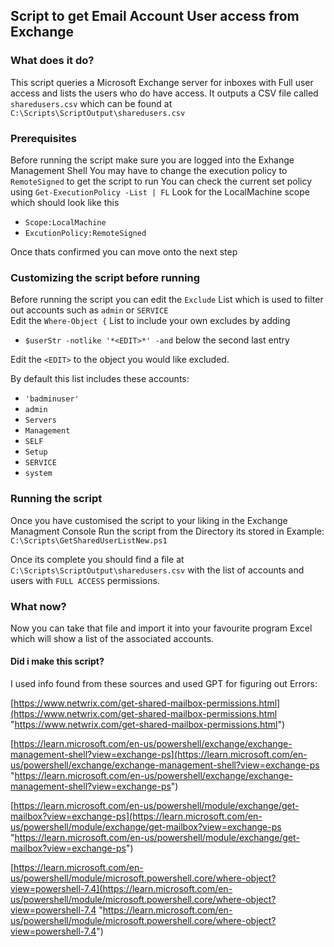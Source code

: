 ## Script to get Email Account User access from Exchange

### What does it do?
This script queries a Microsoft Exchange server for inboxes with Full user access and lists the users who do have access.
It outputs a CSV file called `sharedusers.csv` which can be found at `C:\Scripts\ScriptOutput\sharedusers.csv`


### Prerequisites
Before running the script make sure you are logged into the Exhange Management Shell
You may have to change the execution policy to `RemoteSigned` to get the script to run
You can check the current set policy using `Get-ExecutionPolicy -List | FL`
Look for the LocalMachine scope which should look like this
- `Scope:LocalMachine`
- `ExcutionPolicy:RemoteSigned`


Once thats confirmed you can move onto the next step

### Customizing the script before running
Before running the script you can edit the `Exclude` List which is used to filter out accounts such as `admin` or `SERVICE` 	
Edit the `Where-Object {` List to include your own excludes by adding 
- `$userStr -notlike '*<EDIT>*' -and` below the second last entry

Edit the `<EDIT>` to the object you would like excluded.

By default this list includes these accounts:

 - `'badminuser'`
 -  `admin`
 -  `Servers` 
 -  `Management` 
  - `SELF` 
  - `Setup`
  - `SERVICE` 
  - `system`

### Running the script
Once you have customised the script to your liking in the Exchange Managment Console Run the script from the Directory its stored in
Example:` C:\Scripts\GetSharedUserListNew.ps1`

Once its complete you should find a file at `C:\Scripts\ScriptOutput\sharedusers.csv` with the list of accounts and users with `FULL ACCESS` permissions.

### What now?
Now you can take that file and import it into your favourite program Excel which will show a list of the associated accounts.


#### Did i make this script?
I used info found from these sources and used GPT for figuring out Errors:

[https://www.netwrix.com/get-shared-mailbox-permissions.html](https://www.netwrix.com/get-shared-mailbox-permissions.html "https://www.netwrix.com/get-shared-mailbox-permissions.html")

[https://learn.microsoft.com/en-us/powershell/exchange/exchange-management-shell?view=exchange-ps](https://learn.microsoft.com/en-us/powershell/exchange/exchange-management-shell?view=exchange-ps "https://learn.microsoft.com/en-us/powershell/exchange/exchange-management-shell?view=exchange-ps")

[https://learn.microsoft.com/en-us/powershell/module/exchange/get-mailbox?view=exchange-ps](https://learn.microsoft.com/en-us/powershell/module/exchange/get-mailbox?view=exchange-ps "https://learn.microsoft.com/en-us/powershell/module/exchange/get-mailbox?view=exchange-ps")

[https://learn.microsoft.com/en-us/powershell/module/microsoft.powershell.core/where-object?view=powershell-7.4](https://learn.microsoft.com/en-us/powershell/module/microsoft.powershell.core/where-object?view=powershell-7.4 "https://learn.microsoft.com/en-us/powershell/module/microsoft.powershell.core/where-object?view=powershell-7.4")
